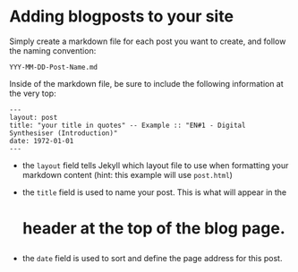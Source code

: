 # Adding blogposts to your site

Simply create a markdown file for each post you want to create, and follow the naming convention:

`YYY-MM-DD-Post-Name.md`

Inside of the markdown file, be sure to include the following information at the very top:

```
---
layout: post
title: "your title in quotes" -- Example :: "EN#1 - Digital Synthesiser (Introduction)"
date: 1972-01-01
---
```

* the `layout` field tells Jekyll which layout file to use when formatting your markdown content (hint: this example will use `post.html`)

* the `title` field is used to name your post.  This is what will appear in the <h1> header at the top of the blog page.

* the `date` field is used to sort and define the page address for this post.